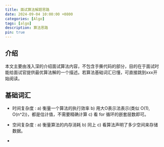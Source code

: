 ```yaml
---
title: 面试算法解题思路
date: 2024-09-04 10:00:00 +0800
categories: [Algo]
tags: [algo]
description: 算法思路
pin: true
---
```


## 介绍
本文主要由浅入深的介绍面试算法内容，不包含手撕代码的部分，目的在于面试时能给面试官提供最优算法解的一个描述。若算法基础词汇已懂，可直接跳到xxx开始阅读。

## 基础词汇

- 时间复杂度 : a) 衡量一个算法的执行效率 b) 用大O表示法表示(类似 O(1), O(n^2))，都是估计值，不需要精确计算 c) 看 for 循环的嵌套层数即可。

- 空间复杂度 : a) 衡量算法的内存消耗 b) 同上 c) 看算法声明了多少空间来存储数据。

- 
